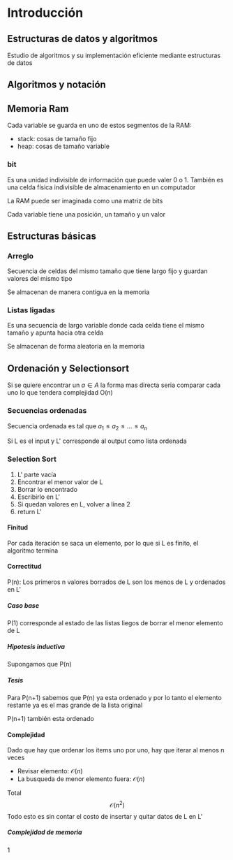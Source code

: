 # Introducción
## Estructuras de datos y algoritmos
Estudio de algoritmos y su implementación eficiente mediante estructuras de datos

## Algoritmos y notación

## Memoria Ram
Cada variable se guarda en uno de estos segmentos de la RAM:
- stack: cosas de tamaño fijo
- heap: cosas de tamaño variable

### bit
Es una unidad indivisible de información que puede valer 0 o 1. También es una celda física indivisible de almacenamiento en un computador

La RAM puede ser imaginada como una matriz de bits

Cada variable tiene una posición, un tamaño y un valor

## Estructuras básicas
### Arreglo
Secuencia de celdas del mismo tamaño que tiene largo fijo y guardan valores del mismo tipo

Se almacenan de manera contigua en la memoria

### Listas ligadas
Es una secuencia de largo variable donde cada celda tiene el mismo tamaño y apunta hacia otra celda

Se almacenan de forma aleatoria en la memoria

## Ordenación y Selectionsort
Si se quiere encontrar un $a \in A$ la forma mas directa seria comparar cada uno lo que tendera complejidad O(n)

### Secuencias ordenadas
Secuencia ordenada es tal que $a_1\leq a_2 \leq ...\leq a_n$

Si L es el input y L' corresponde al output como lista ordenada

### Selection Sort
1. L' parte vacía
2. Encontrar el menor valor de L
3. Borrar lo encontrado
4. Escribirlo en L'
5. Si quedan valores en L, volver a línea 2
6. return L'

#### Finitud
Por cada iteración se saca un elemento, por lo que si L es finito, el algoritmo termina
#### Correctitud
P(n): Los primeros n valores borrados de L son los menos de L y ordenados en L'

##### Caso base

P(1) corresponde al estado de las listas liegos de borrar el menor elemento de L

##### Hipotesis inductiva
Supongamos que P(n) 

##### Tesis
Para P(n+1) sabemos que P(n) ya esta ordenado y por lo tanto el elemento restante ya es el mas grande de la lista original

P(n+1) también esta ordenado

#### Complejidad
Dado que hay que ordenar los items uno por uno, hay que iterar al menos n veces
- Revisar elemento: $\mathcal{O}(n)$
- La busqueda de menor elemento fuera: $\mathcal{O}(n)$

Total
$$\mathcal{O}(n^2)$$
Todo esto es sin contar el costo de insertar y quitar datos de L en L'

##### Complejidad de memoria
1
